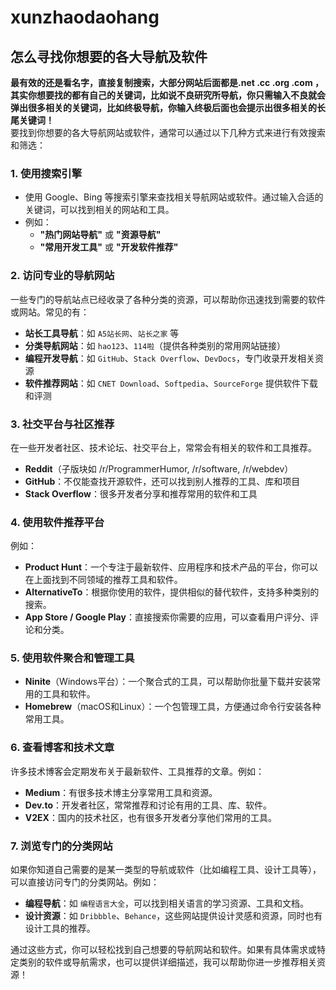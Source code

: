 # xunzhaodaohang
## 怎么寻找你想要的各大导航及软件
**最有效的还是看名字，直接复制搜索，大部分网站后面都是.net   .cc    .org   .com  ，其实你想要找的都有自己的关键词，比如说不良研究所导航，你只需输入不良就会弹出很多相关的关键词，比如终极导航，你输入终极后面也会提示出很多相关的长尾关键词！** <br>
要找到你想要的各大导航网站或软件，通常可以通过以下几种方式来进行有效搜索和筛选：

### 1. **使用搜索引擎**
   - 使用 Google、Bing 等搜索引擎来查找相关导航网站或软件。通过输入合适的关键词，可以找到相关的网站和工具。
   - 例如：
     - **"热门网站导航"** 或 **"资源导航"**
     - **"常用开发工具"** 或 **"开发软件推荐"**

### 2. **访问专业的导航网站**
   一些专门的导航站点已经收录了各种分类的资源，可以帮助你迅速找到需要的软件或网站。常见的有：
   - **站长工具导航**：如 `A5站长网`、`站长之家` 等
   - **分类导航网站**：如 `hao123`、`114啦`（提供各种类别的常用网站链接）
   - **编程开发导航**：如 `GitHub`、`Stack Overflow`、`DevDocs`，专门收录开发相关资源
   - **软件推荐网站**：如 `CNET Download`、`Softpedia`、`SourceForge` 提供软件下载和评测

### 3. **社交平台与社区推荐**
   在一些开发者社区、技术论坛、社交平台上，常常会有相关的软件和工具推荐。
   - **Reddit**（子版块如 /r/ProgrammerHumor, /r/software, /r/webdev）
   - **GitHub**：不仅能查找开源软件，还可以找到别人推荐的工具、库和项目
   - **Stack Overflow**：很多开发者分享和推荐常用的软件和工具

### 4. **使用软件推荐平台**
   例如：
   - **Product Hunt**：一个专注于最新软件、应用程序和技术产品的平台，你可以在上面找到不同领域的推荐工具和软件。
   - **AlternativeTo**：根据你使用的软件，提供相似的替代软件，支持多种类别的搜索。
   - **App Store / Google Play**：直接搜索你需要的应用，可以查看用户评分、评论和分类。

### 5. **使用软件聚合和管理工具**
   - **Ninite**（Windows平台）：一个聚合式的工具，可以帮助你批量下载并安装常用的工具和软件。
   - **Homebrew**（macOS和Linux）：一个包管理工具，方便通过命令行安装各种常用工具。

### 6. **查看博客和技术文章**
   许多技术博客会定期发布关于最新软件、工具推荐的文章。例如：
   - **Medium**：有很多技术博主分享常用工具和资源。
   - **Dev.to**：开发者社区，常常推荐和讨论有用的工具、库、软件。
   - **V2EX**：国内的技术社区，也有很多开发者分享他们常用的工具。

### 7. **浏览专门的分类网站**
   如果你知道自己需要的是某一类型的导航或软件（比如编程工具、设计工具等），可以直接访问专门的分类网站。例如：
   - **编程导航**：如 `编程语言大全`，可以找到相关语言的学习资源、工具和文档。
   - **设计资源**：如 `Dribbble`、`Behance`，这些网站提供设计灵感和资源，同时也有设计工具的推荐。

通过这些方式，你可以轻松找到自己想要的导航网站和软件。如果有具体需求或特定类别的软件或导航需求，也可以提供详细描述，我可以帮助你进一步推荐相关资源！
